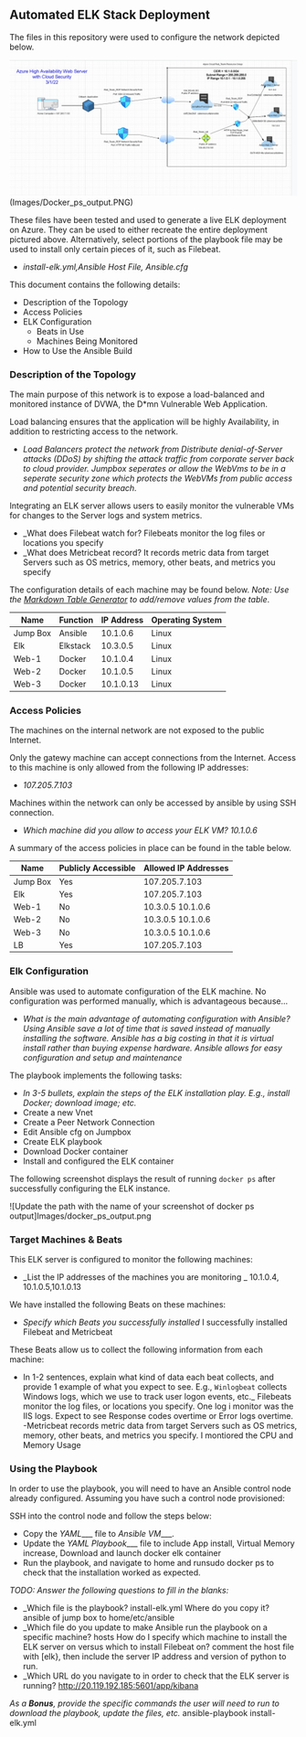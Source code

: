 ## Automated ELK Stack Deployment

The files in this repository were used to configure the network depicted below.

![Update the path with the name of your diagram](Images/Azure_CloudSecurity.PNG)
(Images/Docker_ps_output.PNG)


These files have been tested and used to generate a live ELK deployment on Azure. They can be used to either recreate the entire deployment pictured above. Alternatively, select portions of the playbook file may be used to install only certain pieces of it, such as Filebeat.

  - _install-elk.yml,Ansible Host File, Ansible.cfg_

This document contains the following details:
- Description of the Topology
- Access Policies
- ELK Configuration
  - Beats in Use
  - Machines Being Monitored
- How to Use the Ansible Build


### Description of the Topology

The main purpose of this network is to expose a load-balanced and monitored instance of DVWA, the D*mn Vulnerable Web Application.

Load balancing ensures that the application will be highly Availability, in addition to restricting access to the network.
- _Load Balancers protect the network from Distribute denial-of-Server attacks (DDoS) by shifting the attack traffic from corporate server back to cloud provider. Jumpbox seperates or allow the WebVms to be in a seperate security zone which protects the WebVMs from public access and potential security breach._

Integrating an ELK server allows users to easily monitor the vulnerable VMs for changes to the Server logs and system metrics.
- _What does Filebeat watch for? Filebeats monitor the log files or locations you specify
- _What does Metricbeat record? It records metric data from target Servers such as OS metrics, memory, other beats, and metrics you specify

The configuration details of each machine may be found below.
_Note: Use the [Markdown Table Generator](http://www.tablesgenerator.com/markdown_tables) to add/remove values from the table_.

| Name     | Function | IP Address | Operating System |
|----------|----------|------------|------------------|
| Jump Box | Ansible  | 10.1.0.6   | Linux            |
| Elk      | Elkstack | 10.3.0.5   | Linux            |
| Web-1    |  Docker  | 10.1.0.4   | Linux            |
| Web-2    |  Docker  | 10.1.0.5   | Linux            |
| Web-3    |  Docker  | 10.1.0.13  | Linux            |

### Access Policies

The machines on the internal network are not exposed to the public Internet. 

Only the gatewy machine can accept connections from the Internet. Access to this machine is only allowed from the following IP addresses:
- _107.205.7.103_

Machines within the network can only be accessed by ansible by using SSH connection.
- _Which machine did you allow to access your ELK VM? 10.1.0.6_

A summary of the access policies in place can be found in the table below.

| Name     | Publicly Accessible | Allowed IP Addresses |
|----------|---------------------|----------------------|
| Jump Box | Yes                 | 107.205.7.103        |
|  Elk     | Yes                 | 107.205.7.103        |
|  Web-1   | No                  | 10.3.0.5  10.1.0.6   |
|  Web-2   | No                  | 10.3.0.5  10.1.0.6   |
|  Web-3   | No                  | 10.3.0.5  10.1.0.6   |
|  LB      | Yes                 | 107.205.7.103        |

### Elk Configuration

Ansible was used to automate configuration of the ELK machine. No configuration was performed manually, which is advantageous because...
- _What is the main advantage of automating configuration with Ansible? Using Ansible save a lot of time that is saved instead of manually installing the software. Ansible has a big costing in that it is virtual install rather than buying expense hardware. Ansible allows for easy configuration and setup and maintenance_

The playbook implements the following tasks:
- _In 3-5 bullets, explain the steps of the ELK installation play. E.g., install Docker; download image; etc._
- Create a new Vnet
- Create a Peer Network Connection
- Edit Ansible cfg on Jumpbox
- Create ELK playbook
- Download Docker container 
- Install and configured the ELK container


The following screenshot displays the result of running `docker ps` after successfully configuring the ELK instance.

![Update the path with the name of your screenshot of docker ps output]Images/docker_ps_output.png

### Target Machines & Beats
This ELK server is configured to monitor the following machines:
- _List the IP addresses of the machines you are monitoring
 _ 10.1.0.4, 10.1.0.5,10.1.0.13  

We have installed the following Beats on these machines:
- _Specify which Beats you successfully installed_
I successfully installed Filebeat and Metricbeat

These Beats allow us to collect the following information from each machine:
- In 1-2 sentences, explain what kind of data each beat collects, and provide 1 example of what you expect to see. E.g., `Winlogbeat` collects Windows logs, which we use to track user logon events, etc._
Filebeats monitor the log files, or locations you specify. One log i monitor was the IIS logs. Expect to see Response codes overtime or Error logs overtime. 
-Metricbeat records metric data from target Servers such as OS metrics, memory, other beats, and metrics you specify. I montiored the CPU and Memory Usage

### Using the Playbook
In order to use the playbook, you will need to have an Ansible control node already configured. Assuming you have such a control node provisioned: 

SSH into the control node and follow the steps below:
- Copy the _YAML____ file to _Ansible VM____.
- Update the _YAML Playbook____ file to include App install, Virtual Memory increase, Download and launch docker elk container
- Run the playbook, and navigate to home and runsudo docker ps to check that the installation worked as expected.

_TODO: Answer the following questions to fill in the blanks:_
- _Which file is the playbook? install-elk.yml
   Where do you copy it? ansible of jump box to home/etc/ansible
- _Which file do you update to make Ansible run the playbook on a specific machine? hosts
How do I specify which machine to install the ELK server on versus which to install Filebeat on? comment the host file with [elk}, then include the server IP address and version of python to run. 
- _Which URL do you navigate to in order to check that the ELK server is running? http://20.119.192.185:5601/app/kibana

_As a **Bonus**, provide the specific commands the user will need to run to download the playbook, update the files, etc._
ansible-playbook install-elk.yml

